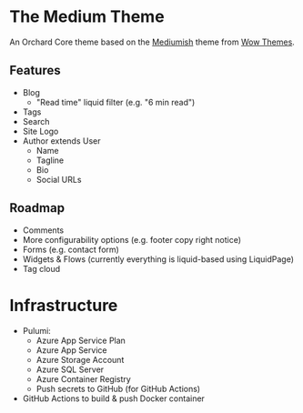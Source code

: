 # The Medium Theme

An Orchard Core theme based on the [Mediumish](https://www.themepush.com/freethemes/mediumish/index.html) theme from [Wow Themes](https://www.wowthemes.net/).

## Features

* Blog
	- "Read time" liquid filter (e.g. "6 min read")
* Tags
* Search
* Site Logo
* Author extends User
	- Name
	- Tagline
	- Bio
	- Social URLs

## Roadmap

* Comments
* More configurability options (e.g. footer copy right notice)
* Forms (e.g. contact form)
* Widgets & Flows (currently everything is liquid-based using LiquidPage)
* Tag cloud

# Infrastructure

* Pulumi:
    - Azure App Service Plan
    - Azure App Service
    - Azure Storage Account
    - Azure SQL Server
    - Azure Container Registry
    - Push secrets to GitHub (for GitHub Actions)
* GitHub Actions to build & push Docker container